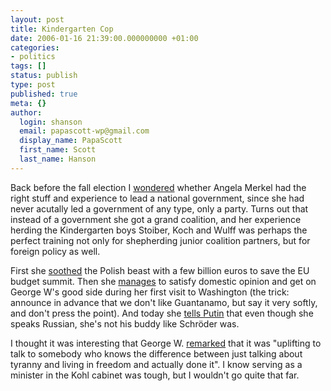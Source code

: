 ```yaml
---
layout: post
title: Kindergarten Cop
date: 2006-01-16 21:39:00.000000000 +01:00
categories:
- politics
tags: []
status: publish
type: post
published: true
meta: {}
author:
  login: shanson
  email: papascott-wp@gmail.com
  display_name: PapaScott
  first_name: Scott
  last_name: Hanson
---
```

<p>Back before the fall election I <a href="https://www.papascott.de/archives/2005/06/02/experience-not-required/" title="PapaScott &raquo; Blog Archive &raquo; Experience Not Required">wondered</a> whether Angela Merkel had the right stuff and experience to lead a national government, since she had never acutally led a government of any type, only a party. Turns out that instead of a government she got a grand coalition, and her experience herding the Kindergarten boys Stoiber, Koch and Wulff was perhaps the perfect training not only for shepherding junior coalition partners, but for foreign policy as well.</p>
<p>First she <a href="http://news.bbc.co.uk/1/hi/world/europe/4537674.stm" title="BBC NEWS | World | Europe | Angela Merkel's 'EU triumph'">soothed</a> the Polish beast with a few billion euros to save the EU budget summit. Then she <a href="http://www.dw-world.de/dw/article/0,2144,1855733,00.html" title="Bush and Merkel Hail New Chapter in US-German Relations | Germany | Deutsche Welle | 13.01.2006">manages</a> to satisfy domestic opinion and get on George W's good side during her first visit to Washington (the trick: announce in advance that we don't like Guantanamo, but say it very softly, and don't press the point). And today she <a href="http://www.dw-world.de/dw/article/0,2144,1858256,00.html">tells Putin</a> that even though she speaks Russian, she's not his buddy like Schr&ouml;der was. </p>
<p>I thought it was interesting that George W. <a href="http://www.whitehouse.gov/news/releases/2006/01/20060113-1.html">remarked</a> that it was "uplifting to talk to somebody who knows the difference between just talking about tyranny and living in freedom and actually done it". I know serving as a minister in the Kohl cabinet was tough, but I wouldn't go quite that far.</p>
